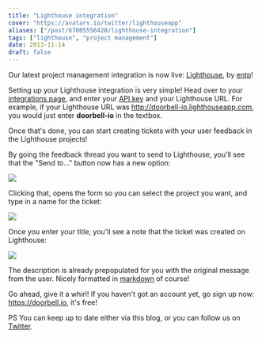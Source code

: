```yaml
---
title: "Lighthouse integration"
cover: "https://avatars.io/twitter/lighthouseapp"
aliases: ["/post/67005556420/lighthouse-integration"]
tags: ["lighthouse", "project management"]
date: 2013-11-14
draft: false
---
```


Our latest project management integration is now live: [Lighthouse](http://lighthouseapp.com), by [entp](http://entp.com)!

Setting up your Lighthouse integration is very simple! Head over to your [integrations page](https://doorbell.io/integrations#lighthouse), and enter your [API key](http://help.lighthouseapp.com/kb/api/how-do-i-get-an-api-token) and your Lighthouse URL. For example, if your Lighthouse URL was http://doorbell-io.lighthouseapp.com, you would just enter **doorbell-io** in the textbox.

<!--more-->

Once that's done, you can start creating tickets with your user feedback in the Lighthouse projects!

By going the feedback thread you want to send to Lighthouse, you'll see that the "Send to..." button now has a new option:

![](/img/integrations/lighthouse/send-to.png)

Clicking that, opens the form so you can select the project you want, and type in a name for the ticket:

![](/img/integrations/lighthouse/form.png)

Once you enter your title, you'll see a note that the ticket was created on Lighthouse:

![](/img/integrations/lighthouse/notes.png)

The description is already prepopulated for you with the original message from the user. Nicely formatted in [markdown](https://daringfireball.net/projects/markdown/) of course!

Go ahead, give it a whirl! If you haven't got an account yet, go sign up now: https://doorbell.io, it's free!

PS You can keep up to date either via this blog, or you can follow us on [Twitter](https://twitter.com/doorbell_io).
